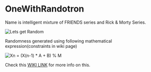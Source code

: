# OneWithRandotron
Name is intelligent mixture of FRIENDS series and Rick &amp; Morty Series.

<img src="https://res.cloudinary.com/teepublic/image/private/s--HpLMVyqS--/t_Resized%20Artwork/c_fit,g_north_west,h_1054,w_1054/co_ffffff,e_outline:53/co_ffffff,e_outline:inner_fill:53/co_bbbbbb,e_outline:3:1000/c_mpad,g_center,h_1260,w_1260/b_rgb:eeeeee/c_limit,f_jpg,h_630,q_90,w_630/v1575091101/production/designs/6956962_0.jpg" alt="Lets get Random">

Randomness generated using following mathematical expression(constraints in wiki page)

<img src="https://wikimedia.org/api/rest_v1/media/math/render/svg/3cb567e2cfe84e4948885bbfb5e348f96293be70" alt="Xn = (X(n-1) * A + B) % M">

Check this <a href="https://en.wikipedia.org/wiki/Linear_congruential_generator#Parameters_in_common_use">WIKI LINK</a> for more info on this.
